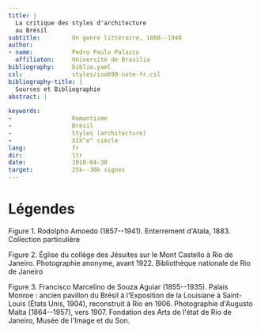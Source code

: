 ```yaml
---
title: |
  La critique des styles d'architecture
  au Brésil
subtitle:         Un genre littéraire, 1860--1940
author:
- name:           Pedro Paulo Palazzo
  affiliaton:     Université de Brasilia
bibliography:     biblio.yaml
csl:              styles/iso690-note-fr.csl
bibliography-title: |
  Sources et Bibliographie
abstract: |
  
keywords:
-                 Romantisme
-                 Brésil
-                 Styles (architecture)
-                 XIX^e^ siècle
lang:             fr
dir:              ltr
date:             2018-04-30
target:           25k--30k signes
---
```


Légendes
========

Figure 1.
Rodolpho Amoedo (1857--1941).
Enterrement d'Atala, 1883.
Collection particulière

Figure 2.
Église du collège des Jésuites
sur le Mont Castello à Rio de Janeiro.
Photographie anonyme, avant 1922.
Bibliothèque nationale de Rio de Janeiro

Figure 3.
Francisco Marcelino de Souza Aguiar
(1855--1935).
Palais Monroe : ancien pavillon du Brésil
à l'Exposition de la Louisiane à Saint-Louis
(États Unis, 1904), reconstruit à Rio
en 1906.
Photographie d'Augusto Malta (1864--1957),
vers 1907.
Fondation des Arts de l'état de Rio de Janeiro,
Musée de l'Image et du Son.
